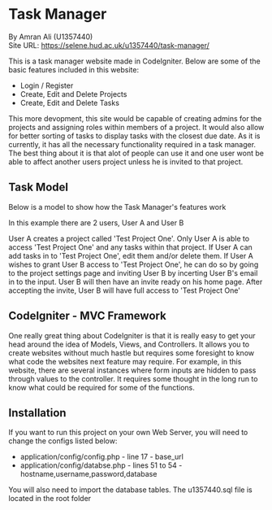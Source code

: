 <h1>Task Manager</h1>
<p>By Amran Ali (U1357440)<br>
Site URL: <a href="https://selene.hud.ac.uk/u1357440/task-manager/">https://selene.hud.ac.uk/u1357440/task-manager/</a></p>
<p>This is a task manager website made in CodeIgniter. Below are some of the basic features included in this website:</p>
<ul>
    <li>Login / Register</li>
    <li>Create, Edit and Delete Projects</li>
    <li>Create, Edit and Delete Tasks</li>
</ul>
<p>This more devopment, this site would be capable of creating admins for the projects and assigning roles within members of a project. It would also allow for better sorting of tasks to display tasks with the closest due date. As it is currently, it has all the necessary functionality required in a task manager. The best thing about it is that alot of people can use it and one user wont be able to affect another users project unless he is invited to that project.</p>

<h2>Task Model</h2>

<p>Below is a model to show how the Task Manager's features work</p>

<p>In this example there are 2 users, User A and User B</p>

<p>User A creates a project called 'Test Project One'. Only User A is able to access 'Test Project One' and any tasks within that project. If User A can add tasks in to 'Test Project One', edit them and/or delete them. If User A wishes to grant User B access to 'Test Project One', he can do so by going to the project settings page and inviting User B by incerting User B's email in to the input. User B will then have an invite ready on his home page. After accepting the invite, User B will have full access to 'Test Project One'</p>

<h2>CodeIgniter - MVC Framework</h2>

<p>One really great thing about CodeIgniter is that it is really easy to get your head around the idea of Models, Views, and Controllers. It allows you to create websites without much hastle but requires some foresight to know what code the websites next feature may require. For example, in this website, there are several instances where form inputs are hidden to pass through values to the controller. It requires some thought in the long run to know what could be required for some of the functions.</p>

<h2>Installation</h2>
<p>If you want to run this project on your own Web Server, you will need to change the configs listed below:</p>
<ul>
<li>application/config/config.php - line 17 - base_url</li>
<li>application/config/databse.php - lines 51 to 54 - hostname,username,password,database</li>
</ul>
<p>You will also need to import the database tables. The u1357440.sql file is located in the root folder</p>

